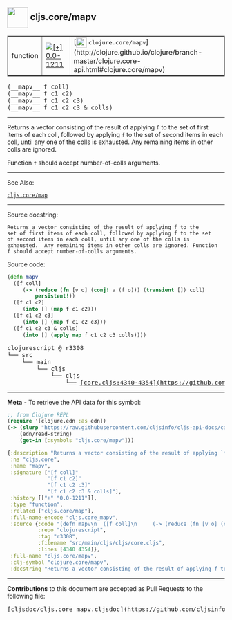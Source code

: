 ## <img width="48px" valign="middle" src="http://i.imgur.com/Hi20huC.png"> cljs.core/mapv

 <table border="1">
<tr>

<td>function</td>
<td><a href="https://github.com/cljsinfo/cljs-api-docs/tree/0.0-1211"><img valign="middle" alt="[+] 0.0-1211" src="https://img.shields.io/badge/+-0.0--1211-lightgrey.svg"></a> </td>
<td>
[<img height="24px" valign="middle" src="http://i.imgur.com/1GjPKvB.png"> <samp>clojure.core/mapv</samp>](http://clojure.github.io/clojure/branch-master/clojure.core-api.html#clojure.core/mapv)
</td>
</tr>
</table>

 <samp>
(__mapv__ f coll)<br>
</samp>
 <samp>
(__mapv__ f c1 c2)<br>
</samp>
 <samp>
(__mapv__ f c1 c2 c3)<br>
</samp>
 <samp>
(__mapv__ f c1 c2 c3 & colls)<br>
</samp>

---

Returns a vector consisting of the result of applying `f` to the set of first
items of each coll, followed by applying `f` to the set of second items in each
coll, until any one of the colls is exhausted. Any remaining items in other
colls are ignored.

Function `f` should accept number-of-colls arguments.

---


See Also:

[`cljs.core/map`](cljs.core_map.md)<br>

---

Source docstring:

```
Returns a vector consisting of the result of applying f to the
set of first items of each coll, followed by applying f to the set
of second items in each coll, until any one of the colls is
exhausted.  Any remaining items in other colls are ignored. Function
f should accept number-of-colls arguments.
```

Source code:

```clj
(defn mapv
  ([f coll]
     (-> (reduce (fn [v o] (conj! v (f o))) (transient []) coll)
         persistent!))
  ([f c1 c2]
     (into [] (map f c1 c2)))
  ([f c1 c2 c3]
     (into [] (map f c1 c2 c3)))
  ([f c1 c2 c3 & colls]
     (into [] (apply map f c1 c2 c3 colls))))
```

 <pre>
clojurescript @ r3308
└── src
    └── main
        └── cljs
            └── cljs
                └── <ins>[core.cljs:4340-4354](https://github.com/clojure/clojurescript/blob/r3308/src/main/cljs/cljs/core.cljs#L4340-L4354)</ins>
</pre>


---

__Meta__ - To retrieve the API data for this symbol:

```clj
;; from Clojure REPL
(require '[clojure.edn :as edn])
(-> (slurp "https://raw.githubusercontent.com/cljsinfo/cljs-api-docs/catalog/cljs-api.edn")
    (edn/read-string)
    (get-in [:symbols "cljs.core/mapv"]))
```

```clj
{:description "Returns a vector consisting of the result of applying `f` to the set of first\nitems of each coll, followed by applying `f` to the set of second items in each\ncoll, until any one of the colls is exhausted. Any remaining items in other\ncolls are ignored.\n\nFunction `f` should accept number-of-colls arguments.",
 :ns "cljs.core",
 :name "mapv",
 :signature ["[f coll]"
             "[f c1 c2]"
             "[f c1 c2 c3]"
             "[f c1 c2 c3 & colls]"],
 :history [["+" "0.0-1211"]],
 :type "function",
 :related ["cljs.core/map"],
 :full-name-encode "cljs.core_mapv",
 :source {:code "(defn mapv\n  ([f coll]\n     (-> (reduce (fn [v o] (conj! v (f o))) (transient []) coll)\n         persistent!))\n  ([f c1 c2]\n     (into [] (map f c1 c2)))\n  ([f c1 c2 c3]\n     (into [] (map f c1 c2 c3)))\n  ([f c1 c2 c3 & colls]\n     (into [] (apply map f c1 c2 c3 colls))))",
          :repo "clojurescript",
          :tag "r3308",
          :filename "src/main/cljs/cljs/core.cljs",
          :lines [4340 4354]},
 :full-name "cljs.core/mapv",
 :clj-symbol "clojure.core/mapv",
 :docstring "Returns a vector consisting of the result of applying f to the\nset of first items of each coll, followed by applying f to the set\nof second items in each coll, until any one of the colls is\nexhausted.  Any remaining items in other colls are ignored. Function\nf should accept number-of-colls arguments."}

```

---

__Contributions__ to this document are accepted as Pull Requests to the following file:

 <pre>
[cljsdoc/cljs.core_mapv.cljsdoc](https://github.com/cljsinfo/cljs-api-docs/blob/master/cljsdoc/cljs.core_mapv.cljsdoc)
</pre>

